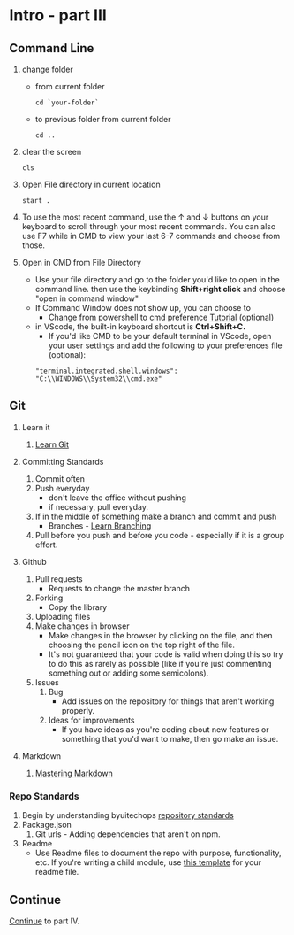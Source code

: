 # Intro - part III

##  Command Line
1. change folder 
    * from current folder
        ```
        cd `your-folder`
        ```
    * to previous folder from current folder
        ```
        cd ..
        ```
2. clear the screen
    ```
    cls
    ```
3. Open File directory in current location
    ```
    start .
    ```
3. To use the most recent command, use the ↑ and ↓ buttons on your keyboard to scroll through your most recent commands. You can also use F7 while in CMD to view your last 6-7 commands and choose from those.

1. Open in CMD from File Directory
    * Use your file directory and go to the folder you'd like to open in the command line. then use the keybinding  **Shift+right click** and choose "open in command window"
    * If Command Window does not show up, you can choose to    
        * Change from powershell to cmd preference [Tutorial](https://mspoweruser.com/how-to-replace-powershell-with-command-prompt-on-file-explorers-context-menu-in-windows-10/) (optional)
    * in VScode, the built-in keyboard shortcut is **Ctrl+Shift+C.**
        * If you'd like CMD to be your default terminal in VScode, open your user settings and add the following to your preferences file (optional):
        ```
        "terminal.integrated.shell.windows": "C:\\WINDOWS\\System32\\cmd.exe"
        ```
##  Git
1.  Learn it
    1.  [Learn Git](https://try.github.io/levels/1/challenges/1)
2.  Committing Standards
    1.  Commit often
    2.  Push everyday
        * don't leave the office without pushing
        * if necessary, pull everyday.
    3.  If in the middle of something make a branch and commit and push
        * Branches - [Learn Branching](https://learngitbranching.js.org/)
    4.  Pull before you push and before you code - especially if it is a group effort.

4.  Github
    1.  Pull requests
        * Requests to change the master branch
    2.  Forking
        * Copy the library
    3.  Uploading files
    4.  Make changes in browser
        * Make changes in the browser by clicking on the file, and then choosing the pencil icon on the top right of the file. 
        * It's not guaranteed that your code is valid when doing this so try to do this as rarely as possible (like if you're just commenting something out or adding some semicolons).
    5.  Issues
        1.  Bug
            * Add issues on the repository for things that aren't working properly.
        2.  Ideas for improvements
            * If you have ideas as you're coding about new features or something that you'd want to make, then go make an issue.
5.  Markdown
    1.  [Mastering Markdown](https://guides.github.com/features/mastering-markdown/)

###  Repo Standards
1. Begin by understanding byuitechops [repository standards](../Resources/repositoryStandards.md)
2.  Package.json
    1.  Git urls - Adding dependencies that aren't on npm. 
2.  Readme
    * Use Readme files to document the repo with purpose, functionality, etc. If you're writing a child module, use [this template](../Resources/readmetemplate.md) for your readme file.
## Continue
[Continue](./basiccodelessons.md) to part IV.